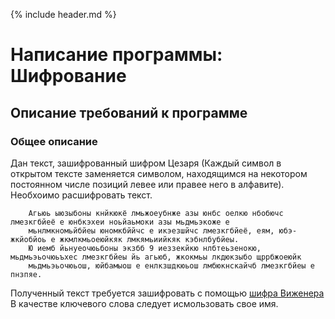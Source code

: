 {% include header.md %}

Написание программы: Шифрование
====================

Описание требований к программе
---------------------
### Общее описание
Дан текст, зашифрованный шифром Цезаря (Каждый символ в открытом тексте заменяется символом, находящимся на некотором 
постоянном числе позиций левее или правее него в алфавите). Необхоимо расшифровать текст.
```text
    Агьюь ыюзыбоны кнйкюкё лмьжоеубнже азы юнбс оелкю нбобючс лмезкгбйеё е юнбкэхеи ноьйаьмоки азы мьдмьэкоже е 
    мьнлмкномьйбйеы юномкбййчс е икэезшйчс лмезкгбйеё, еям, юбэ-жкйобйоь е жкмлкмьоеюйкяк лмкямьиийкяк кэбнлбубйеы. 
    Ю иемб йьнуеочюьбоны экзбб 9 иеззекйкю нлбтеьзенокю, мьдмьэьочюьъхес лмезкгбйеы йь агьюб, жкокмьы лкдюкзыбо щррбжоеюйк 
    мьдмьэьочюьош, юйбамыош е енлкзшдкюьош лмбюкнскайчб лмезкгбйеы е пнзпяе.
```

Полученный текст требуется зашифровать с помощью [шифра Виженера](https://ru.wikipedia.org/wiki/%D0%A8%D0%B8%D1%84%D1%80_%D0%92%D0%B8%D0%B6%D0%B5%D0%BD%D0%B5%D1%80%D0%B0)
В качестве ключевого слова следует исмользовать свое имя.
